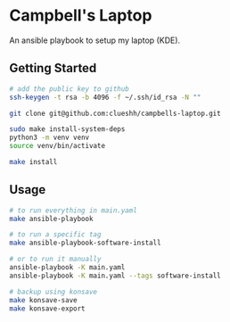 # Campbell's Laptop

An ansible playbook to setup my laptop (KDE).

## Getting Started

```bash
# add the public key to github
ssh-keygen -t rsa -b 4096 -f ~/.ssh/id_rsa -N ""

git clone git@github.com:clueshh/campbells-laptop.git

sudo make install-system-deps
python3 -m venv venv
source venv/bin/activate

make install
```

## Usage

```bash
# to run everything in main.yaml
make ansible-playbook

# to run a specific tag
make ansible-playbook-software-install

# or to run it manually
ansible-playbook -K main.yaml
ansible-playbook -K main.yaml --tags software-install

# backup using konsave
make konsave-save
make konsave-export
```
